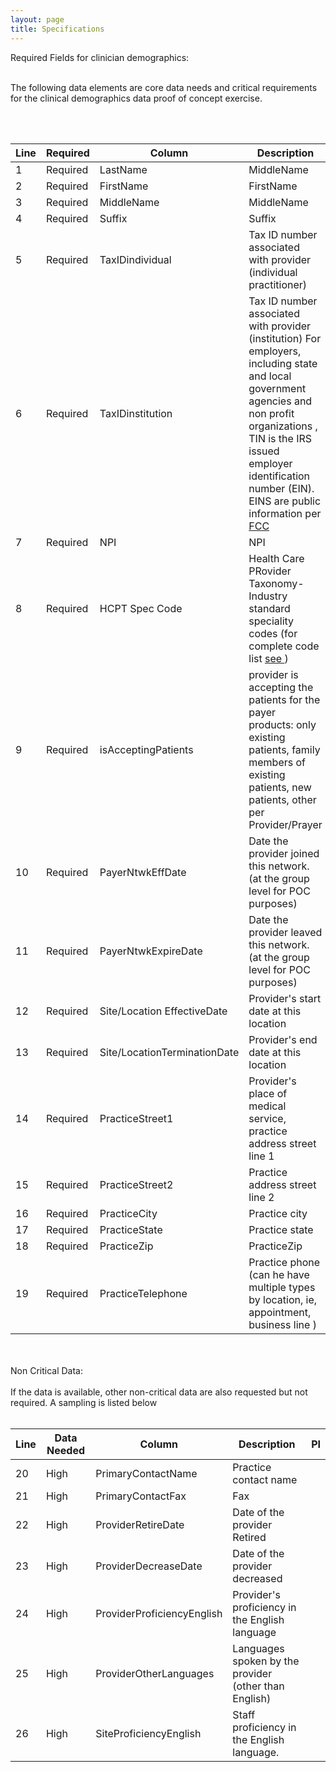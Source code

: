 ```yaml
---
layout: page
title: Specifications
---
```




  
  <div class="feature">
   
 
  <i class="fa fa-check-square-o" aria-hidden="true"></i>
   Required Fields for clinician demographics:
   <br/>
 <br/>
   
  The following data elements are core data needs and critical requirements for the clinical demographics data proof of concept exercise.  
 
<br/>
 <br/>

 
  </div>



| Line | Required | Column | Description | PI |
|----|---------|--------|----------------------------------------|---------|
| 1 | Required | LastName| MiddleName   |   |
| 2 | Required | FirstName| FirstName   |   |
| 3 | Required | MiddleName| MiddleName |   |
| 4 | Required | Suffix| Suffix         |   |
| 5 | Required | TaxIDindividual | Tax ID number associated with provider (individual practitioner) | Y*         |
| 6 | Required | TaxIDinstitution |Tax ID number associated with provider (institution) For employers, including state and local government agencies and non profit organizations , TIN is the IRS issued employer identification number (EIN). EINS are public information per <a href="https://apps.fcc.gov/coresWeb/html/tin.html">FCC</a> |  |
| 7 | Required | NPI| NPI |    |
| 8 | Required | HCPT Spec Code| Health Care PRovider Taxonomy- Industry standard speciality codes (for complete code list  <a href= "http://www.wpc-edi.com/reference/codelists/healthcare/health-care-provider-taxonomy-code-set/"> see </a> ) |   |
| 9 | Required | isAcceptingPatients| provider is accepting the patients for the payer products: only existing patients, family members of existing patients, new patients, other per Provider/Prayer  |    |
| 10 | Required | PayerNtwkEffDate| Date the provider joined this network. (at the group level for POC purposes) |    |
| 11 | Required | PayerNtwkExpireDate| Date the provider leaved this network. (at the group level for POC purposes) |    |
| 12 | Required | Site/Location EffectiveDate| Provider's start date at this location |    |
| 13 | Required | Site/LocationTerminationDate| Provider's end date at this location  |    |
| 14 | Required | PracticeStreet1 | Provider's place of medical service, practice address street line 1     |    |
| 15 | Required | PracticeStreet2 | Practice address street line 2   |    |
| 16 | Required | PracticeCity| Practice city |    |
| 17 | Required | PracticeState| Practice state |    |
| 18 | Required | PracticeZip| PracticeZip   |    |
| 19 | Required | PracticeTelephone | Practice phone (can he have multiple types by location, ie, appointment, business line )   |    |

<br/>
<br/>
<div class="feature">
           <i class="fa fa-check-square-o" aria-hidden="true"></i>
            Non Critical Data:
              <br/>
              <br/>
        If the data is available, other non-critical data are also requested but not required.  A sampling is listed below
      <br/>
      <br/>
</div>

| Line | Data Needed | Column | Description | PI |
|----|---------|--------|----------------------------------------|---------|
| 20| High | PrimaryContactName| Practice contact name   |   |
| 21| High | PrimaryContactFax  | Fax   |   |
| 22| High | ProviderRetireDate| Date of the provider Retired |   |
| 23| High | ProviderDecreaseDate| Date of the provider decreased         |   |
| 24| High | ProviderProficiencyEnglish| Provider's proficiency in the English language   |   |
| 25| High | ProviderOtherLanguages| Languages spoken by the provider (other than English)   |   |
| 26| High | SiteProficiencyEnglish| Staff proficiency in the English language. |   |


<br/>



